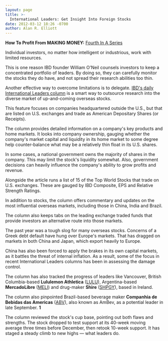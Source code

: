```yaml
---
layout: page
title: >-
  International Leaders: Get Insight Into Foreign Stocks
date: 2012-03-12 18:26 -0700
author: Alan R. Elliott
---
```





**How To Profit From MAKING MONEY:** [Fourth In A Series](http://news.investors.com/specialreport/603354/201203061545/how-to-profit-from-ibds-making-money-.aspx)


Individual investors, no matter how intelligent or industrious, work with limited resources.


This is one reason IBD founder William O'Neil counsels investors to keep a concentrated portfolio of leaders. By doing so, they can carefully monitor the stocks they do have, and not spread their research abilities too thin.


Another effective way to overcome limitations is to delegate. [IBD's daily International Leaders column](https://www.investors.com/search/searchresults.aspx?Ntt=International+Leaders) is a smart way to outsource research into the diverse market of up-and-coming overseas stocks.


This feature focuses on companies headquartered outside the U.S., but that are listed on U.S. exchanges and trade as American Depositary Shares (or Receipts).


The column provides detailed information on a company's key products and home markets. It looks into company ownership, gauging whether the company's market capital and liquidity in its home market to some degree help counter-balance what may be a relatively thin float in its U.S. shares.


In some cases, a national government owns the majority of shares in the company. This may limit the stock's liquidity somewhat. Also, government decisions can heavily influence the company's ability to grow profits and revenue.


Alongside the article runs a list of 15 of the Top World Stocks that trade on U.S. exchanges. These are gauged by IBD Composite, EPS and Relative Strength Ratings.


In addition to stocks, the column offers commentary and updates on the most influential overseas markets, including those in China, India and Brazil.


The column also keeps tabs on the leading exchange traded funds that provide investors an alternative route into those markets.


The past year was a tough slog for many overseas stocks. Concerns of a Greek debt default have hung over Europe's markets. That has dragged on markets in both China and Japan, which export heavily to Europe.


China has also been forced to apply the brakes in its own capital markets, as it battles the threat of internal inflation. As a result, some of the focus in recent International Leaders columns has been in assessing the damage control.


The column has also tracked the progress of leaders like Vancouver, British Columbia-based **Lululemon Athletica** ([LULU](https://research.investors.com/quote.aspx?symbol=LULU)), Argentina-based **MercadoLibre** ([MELI](https://research.investors.com/quote.aspx?symbol=MELI)) and drug-maker **Shire** ([SHPGY](https://research.investors.com/quote.aspx?symbol=SHPGY)), based in Ireland.


The column also pinpointed Brazil-based beverage maker **Companhia de Bebidas das Americas** ([ABV](https://research.investors.com/quote.aspx?symbol=ABV)), also known as AmBev, as a potential leader in late September. **1**


The column reviewed the stock's cup base, pointing out both flaws and strengths. The stock dropped to test support at its 40-week moving average three times before December, then retook 10-week support. It has staged a steady climb to new highs — what leaders do.





